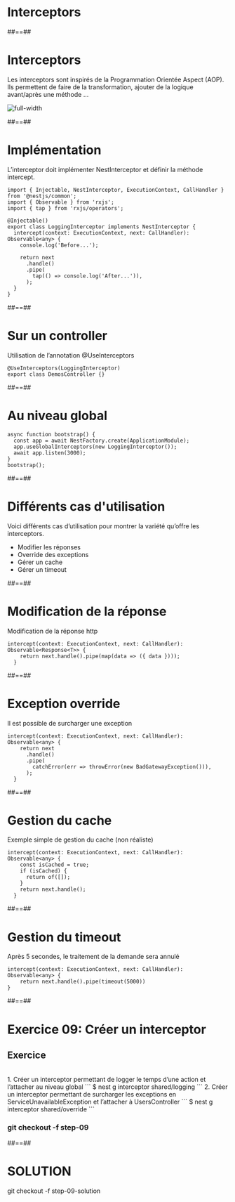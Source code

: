 <!-- .slide: class="transition-orange sfeir-bg-white-4" -->

# Interceptors

##==##
# Interceptors

Les interceptors sont inspirés de la Programmation Orientée Aspect (AOP).
Ils permettent de faire de la transformation, ajouter de la logique avant/après une méthode ...

![full-width](./assets/images/g5c833a2249_0_311.png)

##==##
<!-- .slide: class="with-code" -->

# Implémentation

L’interceptor doit implémenter NestInterceptor et définir la méthode intercept.

```
import { Injectable, NestInterceptor, ExecutionContext, CallHandler } from '@nestjs/common';
import { Observable } from 'rxjs';
import { tap } from 'rxjs/operators';

@Injectable()
export class LoggingInterceptor implements NestInterceptor {
  intercept(context: ExecutionContext, next: CallHandler): Observable<any> {
    console.log('Before...');

    return next
      .handle()
      .pipe(
        tap(() => console.log('After...')),
      );
  }
}
```

##==##
<!-- .slide: class="with-code" -->

# Sur un controller
Utilisation de l’annotation @UseInterceptors

```
@UseInterceptors(LoggingInterceptor)
export class DemosController {}
```

##==##
<!-- .slide: class="with-code" -->

# Au niveau global
```
async function bootstrap() {
  const app = await NestFactory.create(ApplicationModule);
  app.useGlobalInterceptors(new LoggingInterceptor());
  await app.listen(3000);
}
bootstrap();
```

##==##
# Différents cas d'utilisation

Voici différents cas d’utilisation pour montrer la variété qu’offre les interceptors.

* Modifier les réponses
* Override des exceptions
* Gérer un cache
* Gérer un timeout

##==##
<!-- .slide: class="with-code" -->

# Modification de la réponse

Modification de la réponse http

```
intercept(context: ExecutionContext, next: CallHandler): Observable<Response<T>> {
    return next.handle().pipe(map(data => ({ data })));
  }
```

##==##
<!-- .slide: class="with-code" -->

# Exception override
Il est possible de surcharger une exception

```
intercept(context: ExecutionContext, next: CallHandler): Observable<any> {
    return next
      .handle()
      .pipe(
        catchError(err => throwError(new BadGatewayException())),
      );
  }
```

##==##
<!-- .slide: class="with-code" -->

# Gestion du cache
Exemple simple de gestion du cache (non réaliste)

```
intercept(context: ExecutionContext, next: CallHandler): Observable<any> {
    const isCached = true;
    if (isCached) {
      return of([]);
    }
    return next.handle();
  }
```

##==##
<!-- .slide: class="with-code" -->

# Gestion du timeout
Après 5 secondes, le traitement de la demande sera annulé

```
intercept(context: ExecutionContext, next: CallHandler): Observable<any> {
    return next.handle().pipe(timeout(5000))
}
```

##==##
<!-- .slide: class="exercice sfeir-bg-pink" -->

# Exercice 09: Créer un interceptor
## Exercice

<br>
1. Créer un interceptor permettant de logger le temps d’une action et l’attacher au niveau global
    ```
    $ nest g interceptor shared/logging
    ```
2. Créer un interceptor permettant de surcharger les exceptions en ServiceUnavailableException et l’attacher à UsersController
    ```
    $ nest g interceptor shared/override
    ```
<br>

### git checkout -f step-09

##==##
<!-- .slide: class="sfeir-bg-white-4" -->

# SOLUTION
  <div class="full-center">git checkout -f step-09-solution</div>








